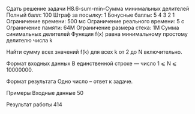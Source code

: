 Сдать решение задачи H8.6-sum-min-Сумма минимальных делителей
Полный балл:	100
Штраф за посылку:	1
Бонусные баллы:	5 4 3 2 1
Ограничение времени:	500 мс
Ограничение реального времени:	5 с
Ограничение памяти:	64M
Ограничение размера стека:	1M
Сумма синимальных делителей
Функция f(x) равна минимальному простому делителю числа k

Найти сумму всех значений f(k) для всех k от 2 до N включительно.

Формат входных данных
В единственной строке — число 1 ⩽ N ⩽ 10000000.

Формат результата
Одно число – ответ к задаче.

Примеры
Входные данные
50
    
Результат работы
414
